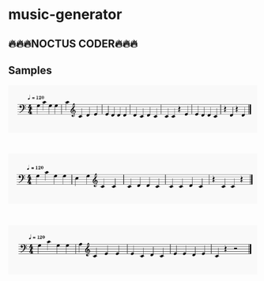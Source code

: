 # music-generator

##  🔥🔥🔥NOCTUS CODER🔥🔥🔥

## Samples 
![alt text](https://github.com/Audirea/music-generator/blob/main/images/m1.png)
#
![alt text](https://github.com/Audirea/music-generator/blob/main/images/m2.png)
#
![alt text](https://github.com/Audirea/music-generator/blob/main/images/m3.png)
